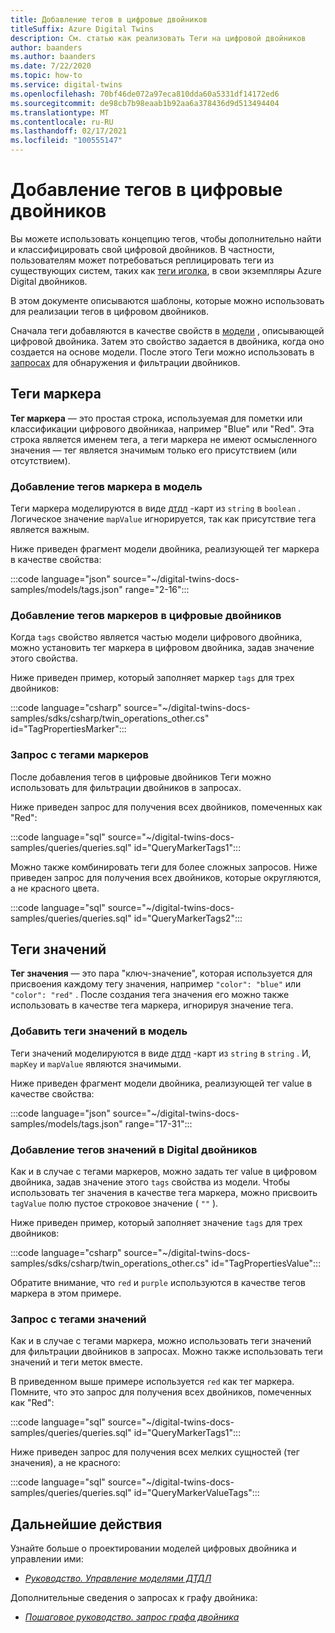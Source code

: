 ```yaml
---
title: Добавление тегов в цифровые двойников
titleSuffix: Azure Digital Twins
description: См. статью как реализовать Теги на цифровой двойников
author: baanders
ms.author: baanders
ms.date: 7/22/2020
ms.topic: how-to
ms.service: digital-twins
ms.openlocfilehash: 70bf46de072a97eca810dda60a5331df14172ed6
ms.sourcegitcommit: de98cb7b98eaab1b92aa6a378436d9d513494404
ms.translationtype: MT
ms.contentlocale: ru-RU
ms.lasthandoff: 02/17/2021
ms.locfileid: "100555147"
---
```

# <a name="add-tags-to-digital-twins"></a>Добавление тегов в цифровые двойников 

Вы можете использовать концепцию тегов, чтобы дополнительно найти и классифицировать свой цифровой двойников. В частности, пользователям может потребоваться реплицировать теги из существующих систем, таких как [теги иголка](https://project-haystack.org/doc/TagModel), в свои экземпляры Azure Digital двойников. 

В этом документе описываются шаблоны, которые можно использовать для реализации тегов в цифровом двойников.

Сначала теги добавляются в качестве свойств в [модели](concepts-models.md) , описывающей цифровой двойника. Затем это свойство задается в двойника, когда оно создается на основе модели. После этого Теги можно использовать в [запросах](concepts-query-language.md) для обнаружения и фильтрации двойников.

## <a name="marker-tags"></a>Теги маркера 

**Тег маркера** — это простая строка, используемая для пометки или классификации цифрового двойникаа, например "Blue" или "Red". Эта строка является именем тега, а теги маркера не имеют осмысленного значения — тег является значимым только его присутствием (или отсутствием). 

### <a name="add-marker-tags-to-model"></a>Добавление тегов маркера в модель 

Теги маркера моделируются в виде [дтдл](https://github.com/Azure/opendigitaltwins-dtdl/blob/master/DTDL/v2/dtdlv2.md) -карт из `string` в `boolean` . Логическое значение `mapValue` игнорируется, так как присутствие тега является важным. 

Ниже приведен фрагмент модели двойника, реализующей тег маркера в качестве свойства:

:::code language="json" source="~/digital-twins-docs-samples/models/tags.json" range="2-16":::

### <a name="add-marker-tags-to-digital-twins"></a>Добавление тегов маркеров в цифровые двойников

Когда `tags` свойство является частью модели цифрового двойника, можно установить тег маркера в цифровом двойника, задав значение этого свойства. 

Ниже приведен пример, который заполняет маркер `tags` для трех двойников:

:::code language="csharp" source="~/digital-twins-docs-samples/sdks/csharp/twin_operations_other.cs" id="TagPropertiesMarker":::

### <a name="query-with-marker-tags"></a>Запрос с тегами маркеров

После добавления тегов в цифровые двойников Теги можно использовать для фильтрации двойников в запросах. 

Ниже приведен запрос для получения всех двойников, помеченных как "Red": 

:::code language="sql" source="~/digital-twins-docs-samples/queries/queries.sql" id="QueryMarkerTags1":::

Можно также комбинировать теги для более сложных запросов. Ниже приведен запрос для получения всех двойников, которые округляются, а не красного цвета. 

:::code language="sql" source="~/digital-twins-docs-samples/queries/queries.sql" id="QueryMarkerTags2":::

## <a name="value-tags"></a>Теги значений 

**Тег значения** — это пара "ключ-значение", которая используется для присвоения каждому тегу значения, например `"color": "blue"` или `"color": "red"` . После создания тега значения его можно также использовать в качестве тега маркера, игнорируя значение тега. 

### <a name="add-value-tags-to-model"></a>Добавить теги значений в модель 

Теги значений моделируются в виде [дтдл](https://github.com/Azure/opendigitaltwins-dtdl/blob/master/DTDL/v2/dtdlv2.md) -карт из `string` в `string` . И, `mapKey` и `mapValue` являются значимыми. 

Ниже приведен фрагмент модели двойника, реализующей тег value в качестве свойства:

:::code language="json" source="~/digital-twins-docs-samples/models/tags.json" range="17-31":::

### <a name="add-value-tags-to-digital-twins"></a>Добавление тегов значений в Digital двойников

Как и в случае с тегами маркеров, можно задать тег value в цифровом двойника, задав значение этого `tags` свойства из модели. Чтобы использовать тег значения в качестве тега маркера, можно присвоить `tagValue` полю пустое строковое значение ( `""` ). 

Ниже приведен пример, который заполняет значение `tags` для трех двойников:

:::code language="csharp" source="~/digital-twins-docs-samples/sdks/csharp/twin_operations_other.cs" id="TagPropertiesValue":::

Обратите внимание, что `red` и `purple` используются в качестве тегов маркера в этом примере.

### <a name="query-with-value-tags"></a>Запрос с тегами значений

Как и в случае с тегами маркера, можно использовать теги значений для фильтрации двойников в запросах. Можно также использовать теги значений и теги меток вместе.

В приведенном выше примере используется `red` как тег маркера. Помните, что это запрос для получения всех двойников, помеченных как "Red": 

:::code language="sql" source="~/digital-twins-docs-samples/queries/queries.sql" id="QueryMarkerTags1":::

Ниже приведен запрос для получения всех мелких сущностей (тег значения), а не красного: 

:::code language="sql" source="~/digital-twins-docs-samples/queries/queries.sql" id="QueryMarkerValueTags":::

## <a name="next-steps"></a>Дальнейшие действия

Узнайте больше о проектировании моделей цифровых двойника и управлении ими:
* [*Руководство. Управление моделями ДТДЛ*](how-to-manage-model.md)

Дополнительные сведения о запросах к графу двойника:
* [*Пошаговое руководство. запрос графа двойника*](how-to-query-graph.md)